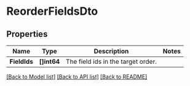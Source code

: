 # ReorderFieldsDto

## Properties

Name | Type | Description | Notes
------------ | ------------- | ------------- | -------------
**FieldIds** | **[]int64** | The field ids in the target order. | 

[[Back to Model list]](../README.md#documentation-for-models) [[Back to API list]](../README.md#documentation-for-api-endpoints) [[Back to README]](../README.md)


